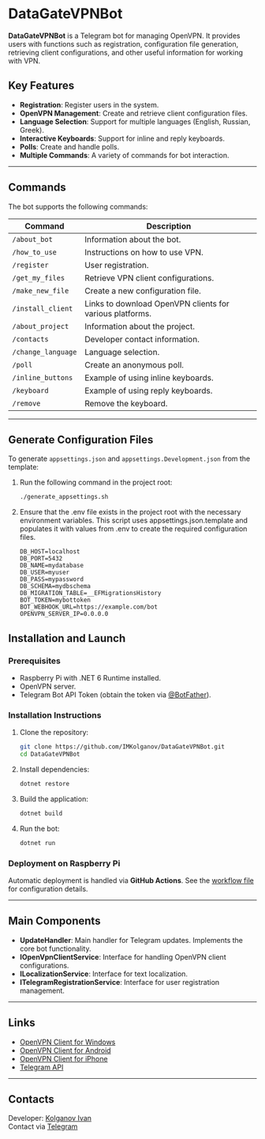 # DataGateVPNBot

**DataGateVPNBot** is a Telegram bot for managing OpenVPN. It provides users with functions such as registration, configuration file generation, retrieving client configurations, and other useful information for working with VPN.

## Key Features

- **Registration**: Register users in the system.
- **OpenVPN Management**: Create and retrieve client configuration files.
- **Language Selection**: Support for multiple languages (English, Russian, Greek).
- **Interactive Keyboards**: Support for inline and reply keyboards.
- **Polls**: Create and handle polls.
- **Multiple Commands**: A variety of commands for bot interaction.

---

## Commands

The bot supports the following commands:

| Command                   | Description                                                             |
|---------------------------|-------------------------------------------------------------------------|
| `/about_bot`              | Information about the bot.                                              |
| `/how_to_use`             | Instructions on how to use VPN.                                         |
| `/register`               | User registration.                                                      |
| `/get_my_files`           | Retrieve VPN client configurations.                                     |
| `/make_new_file`          | Create a new configuration file.                                        |
| `/install_client`         | Links to download OpenVPN clients for various platforms.                |
| `/about_project`          | Information about the project.                                          |
| `/contacts`               | Developer contact information.                                          |
| `/change_language`        | Language selection.                                                     |
| `/poll`                   | Create an anonymous poll.                                               |
| `/inline_buttons`         | Example of using inline keyboards.                                      |
| `/keyboard`               | Example of using reply keyboards.                                       |
| `/remove`                 | Remove the keyboard.                                                    |

---
## Generate Configuration Files

To generate `appsettings.json` and `appsettings.Development.json` from the template:

1. Run the following command in the project root:
   ```bash
   ./generate_appsettings.sh
   
2. Ensure that the .env file exists in the project root with the necessary environment variables.
This script uses appsettings.json.template and populates it with values from .env to create the required configuration files.
   ```env
   DB_HOST=localhost
   DB_PORT=5432
   DB_NAME=mydatabase
   DB_USER=myuser
   DB_PASS=mypassword
   DB_SCHEMA=mydbschema
   DB_MIGRATION_TABLE=__EFMigrationsHistory
   BOT_TOKEN=mybottoken
   BOT_WEBHOOK_URL=https://example.com/bot
   OPENVPN_SERVER_IP=0.0.0.0

## Installation and Launch

### Prerequisites
- Raspberry Pi with .NET 6 Runtime installed.
- OpenVPN server.
- Telegram Bot API Token (obtain the token via [@BotFather](https://t.me/BotFather)).

### Installation Instructions
1. Clone the repository:
   ```bash
   git clone https://github.com/IMKolganov/DataGateVPNBot.git
   cd DataGateVPNBot
   ```

2. Install dependencies:
   ```bash
   dotnet restore
   ```

3. Build the application:
   ```bash
   dotnet build
   ```

4. Run the bot:
   ```bash
   dotnet run
   ```

### Deployment on Raspberry Pi
Automatic deployment is handled via **GitHub Actions**. See the [workflow file](.github/workflows/deploy.yml) for configuration details.

---

## Main Components

- **UpdateHandler**: Main handler for Telegram updates. Implements the core bot functionality.
- **IOpenVpnClientService**: Interface for handling OpenVPN client configurations.
- **ILocalizationService**: Interface for text localization.
- **ITelegramRegistrationService**: Interface for user registration management.

---

## Links

- [OpenVPN Client for Windows](https://openvpn.net/client-connect-vpn-for-windows/)
- [OpenVPN Client for Android](https://play.google.com/store/apps/details?id=net.openvpn.openvpn)
- [OpenVPN Client for iPhone](https://apps.apple.com/app/openvpn-connect/id590379981)
- [Telegram API](https://core.telegram.org/bots/api)

---

## Contacts

Developer: [Kolganov Ivan](https://github.com/IMKolganov)  
Contact via [Telegram](https://t.me/KolganovIvan)
